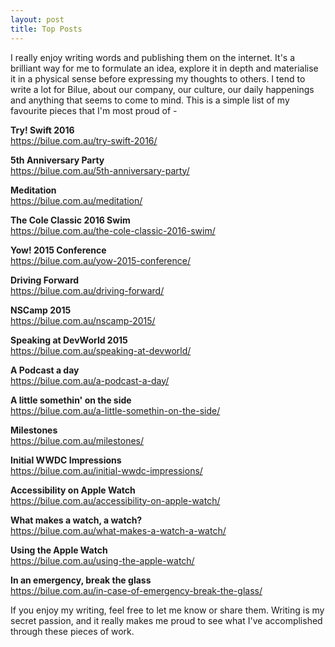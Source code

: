 ```yaml
---
layout: post
title: Top Posts
---
```


I really enjoy writing words and publishing them on the internet. It's a brilliant way for me to formulate an idea, explore it in depth and materialise it in a physical sense before expressing my thoughts to others. I tend to write a lot for Bilue, about our company, our culture, our daily happenings and anything that seems to come to mind. This is a simple list of my favourite pieces that I'm most proud of -

<b>Try! Swift 2016</b>
<br>
https://bilue.com.au/try-swift-2016/

<b>5th Anniversary Party</b>
<br>
https://bilue.com.au/5th-anniversary-party/

<b>Meditation</b>
<br>
https://bilue.com.au/meditation/

<b>The Cole Classic 2016 Swim</b>
<br>
https://bilue.com.au/the-cole-classic-2016-swim/

<b>Yow! 2015 Conference</b>
<br>
https://bilue.com.au/yow-2015-conference/

<b>Driving Forward</b>
<br>
https://bilue.com.au/driving-forward/

<b>NSCamp 2015</b>
<br>
https://bilue.com.au/nscamp-2015/

<b>Speaking at DevWorld 2015</b>
<br>
https://bilue.com.au/speaking-at-devworld/

<b>A Podcast a day</b>
<br>
https://bilue.com.au/a-podcast-a-day/

<b>A little somethin' on the side</b>
<br>
https://bilue.com.au/a-little-somethin-on-the-side/

<b>Milestones</b>
<br>
https://bilue.com.au/milestones/

<b>Initial WWDC Impressions</b>
<br>
https://bilue.com.au/initial-wwdc-impressions/

<b>Accessibility on Apple Watch</b>
<br>
https://bilue.com.au/accessibility-on-apple-watch/

<b>What makes a watch, a watch?</b>
<br>
https://bilue.com.au/what-makes-a-watch-a-watch/

<b>Using the Apple Watch</b>
<br>
https://bilue.com.au/using-the-apple-watch/

<b>In an emergency, break the glass</b>
<br>
https://bilue.com.au/in-case-of-emergency-break-the-glass/

If you enjoy my writing, feel free to let me know or share them. Writing is my secret passion, and it really makes me proud to see what I've accomplished through these pieces of work.
